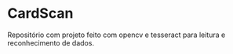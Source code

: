 # CardScan

Repositório com projeto feito com opencv e tesseract para leitura e reconhecimento de dados.
